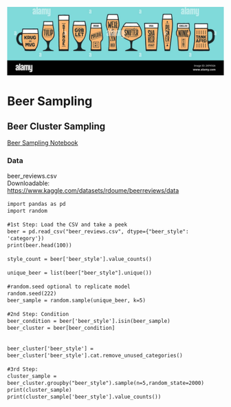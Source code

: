 ![Beer Banner](/assets/images/beer_banner.jpg)

# Beer Sampling

## Beer Cluster Sampling 
[Beer Sampling Notebook](/assets/docs/beer_sampling_notebook.ipynb)


### Data
beer_reviews.csv\
Downloadable:\
https://www.kaggle.com/datasets/rdoume/beerreviews/data

```
import pandas as pd
import random

#1st Step: Load the CSV and take a peek
beer = pd.read_csv("beer_reviews.csv", dtype={"beer_style": 'category'})
print(beer.head(100))

style_count = beer['beer_style'].value_counts()

unique_beer = list(beer["beer_style"].unique())

#random.seed optional to replicate model
random.seed(222)
beer_sample = random.sample(unique_beer, k=5)

#2nd Step: Condition
beer_condition = beer['beer_style'].isin(beer_sample)
beer_cluster = beer[beer_condition]


beer_cluster['beer_style'] = beer_cluster['beer_style'].cat.remove_unused_categories()

#3rd Step:
cluster_sample = beer_cluster.groupby("beer_style").sample(n=5,random_state=2000) 
print(cluster_sample)
print(cluster_sample['beer_style'].value_counts())
```
